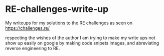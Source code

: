 # RE-challenges-write-up
My writeups for my solutions to the RE challenges as seen on https://challenges.re/

respecting the wishes of the author I am trying to make my write ups not show up easily on google by making code snipets images, and abreviating reverse engineering to RE.
